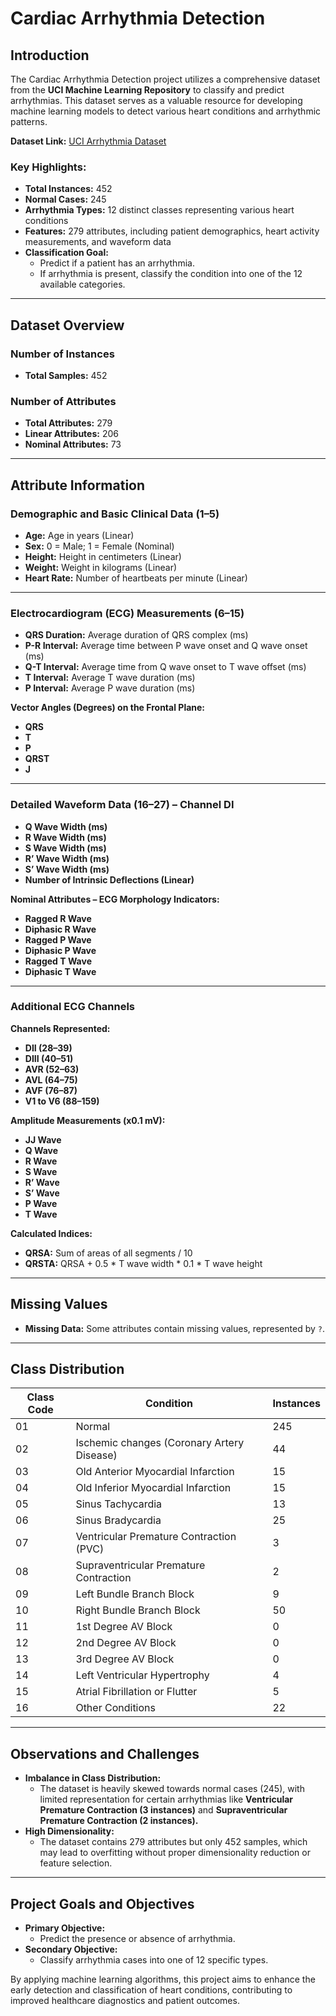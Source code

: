 # Cardiac Arrhythmia Detection  

## Introduction  
The Cardiac Arrhythmia Detection project utilizes a comprehensive dataset from the **UCI Machine Learning Repository** to classify and predict arrhythmias. This dataset serves as a valuable resource for developing machine learning models to detect various heart conditions and arrhythmic patterns.  

**Dataset Link:** [UCI Arrhythmia Dataset](https://archive.ics.uci.edu/ml/datasets/Arrhythmia)  

### Key Highlights:  
- **Total Instances:** 452  
- **Normal Cases:** 245  
- **Arrhythmia Types:** 12 distinct classes representing various heart conditions  
- **Features:** 279 attributes, including patient demographics, heart activity measurements, and waveform data  
- **Classification Goal:**  
  - Predict if a patient has an arrhythmia.  
  - If arrhythmia is present, classify the condition into one of the 12 available categories.  

---

## Dataset Overview  

### Number of Instances  
- **Total Samples:** 452  

### Number of Attributes  
- **Total Attributes:** 279  
- **Linear Attributes:** 206  
- **Nominal Attributes:** 73  

---

## Attribute Information  

### Demographic and Basic Clinical Data (1–5)  
- **Age:** Age in years (Linear)  
- **Sex:** 0 = Male; 1 = Female (Nominal)  
- **Height:** Height in centimeters (Linear)  
- **Weight:** Weight in kilograms (Linear)  
- **Heart Rate:** Number of heartbeats per minute (Linear)  

---

### Electrocardiogram (ECG) Measurements (6–15)  
- **QRS Duration:** Average duration of QRS complex (ms)  
- **P-R Interval:** Average time between P wave onset and Q wave onset (ms)  
- **Q-T Interval:** Average time from Q wave onset to T wave offset (ms)  
- **T Interval:** Average T wave duration (ms)  
- **P Interval:** Average P wave duration (ms)  

**Vector Angles (Degrees) on the Frontal Plane:**  
- **QRS**  
- **T**  
- **P**  
- **QRST**  
- **J**  

---

### Detailed Waveform Data (16–27) – Channel DI  
- **Q Wave Width (ms)**  
- **R Wave Width (ms)**  
- **S Wave Width (ms)**  
- **R’ Wave Width (ms)**  
- **S’ Wave Width (ms)**  
- **Number of Intrinsic Deflections (Linear)**  

**Nominal Attributes – ECG Morphology Indicators:**  
- **Ragged R Wave**  
- **Diphasic R Wave**  
- **Ragged P Wave**  
- **Diphasic P Wave**  
- **Ragged T Wave**  
- **Diphasic T Wave**  

---

### Additional ECG Channels  
**Channels Represented:**  
- **DII (28–39)**  
- **DIII (40–51)**  
- **AVR (52–63)**  
- **AVL (64–75)**  
- **AVF (76–87)**  
- **V1 to V6 (88–159)**  

**Amplitude Measurements (x0.1 mV):**  
- **JJ Wave**  
- **Q Wave**  
- **R Wave**  
- **S Wave**  
- **R’ Wave**  
- **S’ Wave**  
- **P Wave**  
- **T Wave**  

**Calculated Indices:**  
- **QRSA:** Sum of areas of all segments / 10  
- **QRSTA:** QRSA + 0.5 * T wave width * 0.1 * T wave height  

---

## Missing Values  
- **Missing Data:** Some attributes contain missing values, represented by `?`.  

---

## Class Distribution  

| Class Code | Condition                                   | Instances |  
|------------|---------------------------------------------|-----------|  
| 01         | Normal                                      | 245       |  
| 02         | Ischemic changes (Coronary Artery Disease)   | 44        |  
| 03         | Old Anterior Myocardial Infarction           | 15        |  
| 04         | Old Inferior Myocardial Infarction           | 15        |  
| 05         | Sinus Tachycardia                            | 13        |  
| 06         | Sinus Bradycardia                            | 25        |  
| 07         | Ventricular Premature Contraction (PVC)      | 3         |  
| 08         | Supraventricular Premature Contraction       | 2         |  
| 09         | Left Bundle Branch Block                     | 9         |  
| 10         | Right Bundle Branch Block                    | 50        |  
| 11         | 1st Degree AV Block                          | 0         |  
| 12         | 2nd Degree AV Block                          | 0         |  
| 13         | 3rd Degree AV Block                          | 0         |  
| 14         | Left Ventricular Hypertrophy                 | 4         |  
| 15         | Atrial Fibrillation or Flutter               | 5         |  
| 16         | Other Conditions                             | 22        |  

---

## Observations and Challenges  
- **Imbalance in Class Distribution:**  
  - The dataset is heavily skewed towards normal cases (245), with limited representation for certain arrhythmias like **Ventricular Premature Contraction (3 instances)** and **Supraventricular Premature Contraction (2 instances).**  
- **High Dimensionality:**  
  - The dataset contains 279 attributes but only 452 samples, which may lead to overfitting without proper dimensionality reduction or feature selection.  

---

## Project Goals and Objectives  
- **Primary Objective:**  
  - Predict the presence or absence of arrhythmia.  
- **Secondary Objective:**  
  - Classify arrhythmia cases into one of 12 specific types.  

By applying machine learning algorithms, this project aims to enhance the early detection and classification of heart conditions, contributing to improved healthcare diagnostics and patient outcomes.  
